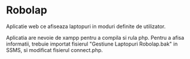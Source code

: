 # Robolap
Aplicatie web ce afiseaza laptopuri in moduri definite de utilizator.

Aplicatia are nevoie de xampp pentru a compila si rula php.
Pentru a afisa informatii, trebuie importat fisierul "Gestiune Laptopuri Robolap.bak" in SSMS, si modificat fisierul connect.php.
